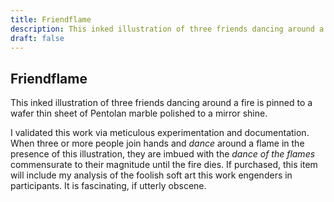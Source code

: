 ```yaml
---
title: Friendflame
description: This inked illustration of three friends dancing around a fire is pinned to a wafer thin sheet of Pentolan marble polished to a mirror shine....
draft: false
---
```


## Friendflame

This inked illustration of three friends dancing around a fire is pinned to a wafer thin sheet of Pentolan marble polished to a mirror shine.

I validated this work via meticulous experimentation and documentation. When three or more people join hands and _dance_ around a flame in the presence of this illustration, they are imbued with the _dance of the flames_ commensurate to their magnitude until the fire dies. If purchased, this item will include my analysis of the foolish soft art this work engenders in participants. It is fascinating, if utterly obscene.
